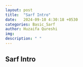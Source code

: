 ```yaml
---
layout: post
title:  "Sarf Intro"
date:   2024-09-10 4:30:18 +0530
categories: Basic_Sarf
author: Huzaifa Qureshi
img: 
description: " "
---
```


## Sarf Intro 